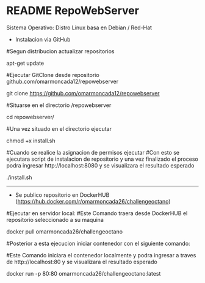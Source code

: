 # README RepoWebServer

Sistema Operativo: Distro Linux basa en Debian / Red-Hat


* Instalacion via GitHub

#Segun distribucion actualizar repositorios

apt-get update

#Ejecutar GitClone desde repositorio github.com/omarmoncada12/repowebserver

git clone https://github.com/omarmoncada12/repowebserver

#Situarse en el directorio /repowebserver

cd repowebserver/

#Una vez situado en el directorio ejecutar

chmod +x install.sh

#Cuando se realice la asignacion de permisos ejecutar
#Con esto se ejecutara script de instalacion de repositorio y una vez finalizado el proceso podra ingresar http://localhost:8080 y se visualizara el resultado esperado

./install.sh

-----------------------------------------------------------------------------------------------------------------------------------------------------------------

* Se publico repositorio en DockerHUB (https://hub.docker.com/r/omarmoncada26/challengeoctano)

#Ejecutar en servidor local: 
#Este Comando traera desde DockerHUB el repositorio seleccionado a su maquina

docker pull omarmoncada26/challengeoctano

#Posterior a esta ejecucion iniciar contenedor con el siguiente comando:

#Este Comando iniciara el contenedor localmente y podra ingresar a traves de http://localhost:80 y se visualizara el resultado esperado

docker run -p 80:80 omarmoncada26/challengeoctano:latest
